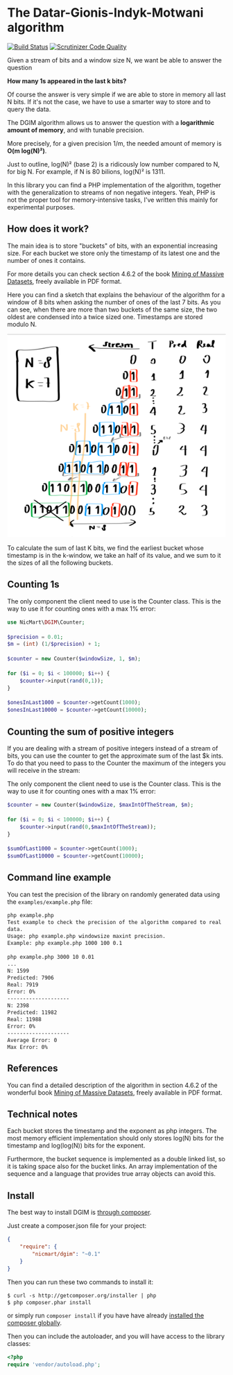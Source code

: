 # The Datar-Gionis-Indyk-Motwani algorithm

[![Build Status](https://travis-ci.org/nicmart/DGIM.svg?branch=master)](https://travis-ci.org/nicmart/DGIM)
[![Scrutinizer Code Quality](https://scrutinizer-ci.com/g/nicmart/DGIM/badges/quality-score.png?b=master)](https://scrutinizer-ci.com/g/nicmart/DGIM/?branch=master)

Given a stream of bits and a window size N, we want be able to answer the question

**How many 1s appeared in the last k bits?**

Of course the answer is very simple if we are able to store in memory all last N bits.
If it's not the case, we have to use a smarter way to store and to query the data.

The DGIM algorithm allows us to answer the question with a **logarithmic amount
of memory**, and with tunable precision.

More precisely, for a given precision 1/m, the needed amount of memory is **O(m log(N)²)**. 

Just to outline, log(N)² (base 2) is a ridicously low number compared to N, for big N. For example, if N is 80 bilions,
log(N)² is 1311.

In this library you can find a PHP implementation of the algorithm, together with the generalization
to streams of non negative integers. Yeah, PHP is not the proper tool for memory-intensive tasks, I've written
this mainly for experimental purposes.
 
## How does it work?
The main idea is to store "buckets" of bits, with an exponential increasing size.
For each bucket we store only the timestamp of its latest one and the number of ones it contains.

For more details you can check section 4.6.2 of the book [Mining of Massive Datasets](http://www.mmds.org), 
freely available in PDF format.

Here you can find a sketch that explains the behaviour of the algorithm for a window of 8 bits
when asking the number of ones of the last 7 bits. As you can see, when there are more than two buckets
of the same size, the two oldest are condensed into a twice sized one. Timestamps are stored modulo N.

![example](example.png)

To calculate the sum of last K bits, we find the earliest bucket whose timestamp is in the k-window, we take an half of
its value, and we sum to it the sizes of all the following buckets. 

## Counting 1s
The only component the client need to use is the Counter class. This is the way to use it for counting ones with a max 1% error:
```php
use NicMart\DGIM\Counter;

$precision = 0.01;
$m = (int) (1/$precision) + 1;

$counter = new Counter($windowSize, 1, $m);

for ($i = 0; $i < 100000; $i++) {
    $counter->input(rand(0,1));
}

$onesInLast1000 = $counter->getCount(1000);
$onesInLast10000 = $counter->getCount(10000);
```

## Counting the sum of positive integers
If you are dealing with a stream of positive integers instead of a stream of bits, you can use the counter 
to get the approximate sum of the last $k ints. To do that you need to pass to the Counter the maximum of the integers
you will receive in the stream:

The only component the client need to use is the Counter class. This is the way to use it for counting ones with a max 1% error:
```php
$counter = new Counter($windowSize, $maxIntOfTheStream, $m);

for ($i = 0; $i < 100000; $i++) {
    $counter->input(rand(0,$maxIntOfTheStream));
}

$sumOfLast1000 = $counter->getCount(1000);
$sumOfLast10000 = $counter->getCount(10000);
```

## Command line example
You can test the precision of the library on randomly generated data using the `examples/example.php` file:
```
php example.php           
Test example to check the precision of the algorithm compared to real data.
Usage: php example.php windowsize maxint precision.
Example: php example.php 1000 100 0.1

php example.php 3000 10 0.01
...
N: 1599
Predicted: 7906
Real: 7919
Error: 0%
--------------------
N: 2398
Predicted: 11982
Real: 11988
Error: 0%
--------------------
Average Error: 0
Max Error: 0%
```

## References
You can find a detailed description of the algorithm in section 4.6.2 of the wonderful 
book [Mining of Massive Datasets](http://www.mmds.org), freely available in PDF format.

## Technical notes
Each bucket stores the timestamp and the exponent as php integers. The most memory efficient implementation
should only stores log(N) bits for the timestamp and log(log(N)) bits for the exponent.

Furthermore, the bucket sequence is implemented as a double linked list, so it is taking space also for the bucket links.
An array implementation of the sequence and a language that provides true array objects can avoid this.

## Install

The best way to install DGIM is [through composer](http://getcomposer.org).

Just create a composer.json file for your project:

```JSON
{
    "require": {
        "nicmart/dgim": "~0.1"
    }
}
```

Then you can run these two commands to install it:

    $ curl -s http://getcomposer.org/installer | php
    $ php composer.phar install

or simply run `composer install` if you have have already [installed the composer globally](http://getcomposer.org/doc/00-intro.md#globally).

Then you can include the autoloader, and you will have access to the library classes:

```php
<?php
require 'vendor/autoload.php';
```
